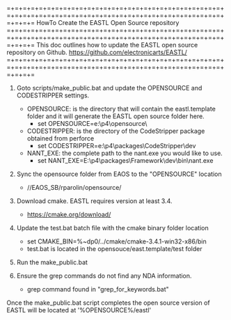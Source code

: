 =+=+=+=+=+=+=+=+=+=+=+=+=+=+=+=+=+=+=+=+=+=+=+=+=+=+=+=+=+=+=+=+=+=+=+=+=+=+=+=+=+=+=+=+=+=+=+=+=+=+=+=+=+=+=+=+=+=
HowTo Create the EASTL Open Source repository
=+=+=+=+=+=+=+=+=+=+=+=+=+=+=+=+=+=+=+=+=+=+=+=+=+=+=+=+=+=+=+=+=+=+=+=+=+=+=+=+=+=+=+=+=+=+=+=+=+=+=+=+=+=+=+=+=+=
This doc outlines how to update the EASTL open source repository on Github.
https://github.com/electronicarts/EASTL/
=+=+=+=+=+=+=+=+=+=+=+=+=+=+=+=+=+=+=+=+=+=+=+=+=+=+=+=+=+=+=+=+=+=+=+=+=+=+=+=+=+=+=+=+=+=+=+=+=+=+=+=+=+=+=+=+=+=

1) Goto scripts/make_public.bat and update the OPENSOURCE and CODESTRIPPER settings.
	* OPENSOURCE: is the directory that will contain the eastl.template folder and it will generate the EASTL open source folder here.
		* set OPENSOURCE=e:\p4\opensource\
	* CODESTRIPPER: is the directory of the CodeStripper package obtained from perforce 
		* set CODESTRIPPER=e:\p4\packages\CodeStripper\dev
	* NANT_EXE: the complete path to the nant.exe you would like to use.
		* set NANT_EXE=E:\p4\packages\Framework\dev\bin\nant.exe

2) Sync the opensource folder from EAOS to the "OPENSOURCE" location
	* //EAOS_SB/rparolin/opensource/

3) Download cmake.  EASTL requires version at least 3.4. 
	* https://cmake.org/download/

4)  Update the test.bat batch file with the cmake binary folder location
	* set CMAKE_BIN=%~dp0/../cmake/cmake-3.4.1-win32-x86/bin
	* test.bat is located in the opensouce/east.template/test folder

5) Run the make_public.bat

6) Ensure the grep commands do not find any NDA information.
	* grep command found in "grep_for_keywords.bat" 

Once the make_public.bat script completes the open source version of EASTL will be located at '%OPENSOURCE%/eastl'
